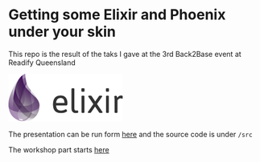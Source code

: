 # Getting some Elixir and Phoenix under your skin
This repo is the result of the taks I gave at the 3rd Back2Base event at Readify Queensland

![Elixir-logo](docs/resources/elixir-logo.png)

The presentation can be run form [here](https://hgaard.github.io/elixir-phoenix-presentation/) and the source code is under ```/src```

The workshop part starts [here](workshop/readme.md)

